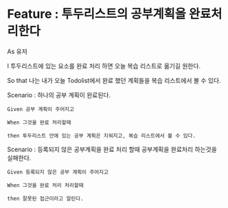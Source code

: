 # Feature : 투두리스트의 공부계획을 완료처리한다

As 유저

I 투두리스트에 있는 요소를 완료 처리 하면 오늘 복습 리스트로 옮기길 원한다.

So that 나는 내가 오늘 Todolist에서 완료 했던 계획들을 복습 리스트에서 볼 수 있다.

Scenario : 하나의 공부 계획이 완료된다.

    Given 공부 계획이 주어지고

    When 그것을 완료 처리할때

    then 투두리스트 안에 있는 공부 계획은 지워지고, 복습 리스트에서 볼 수 있다.

Scenario : 등록되지 않은 공부계획을 완료 처리 할때 공부계획을 완료처리 하는것을 실패한다.

    Given 등록되지 않은 공부 계획이 주어지고
    
    When 그것을 완료 처리 처리할때

    then 잘못된 접근이라고 알린다.
